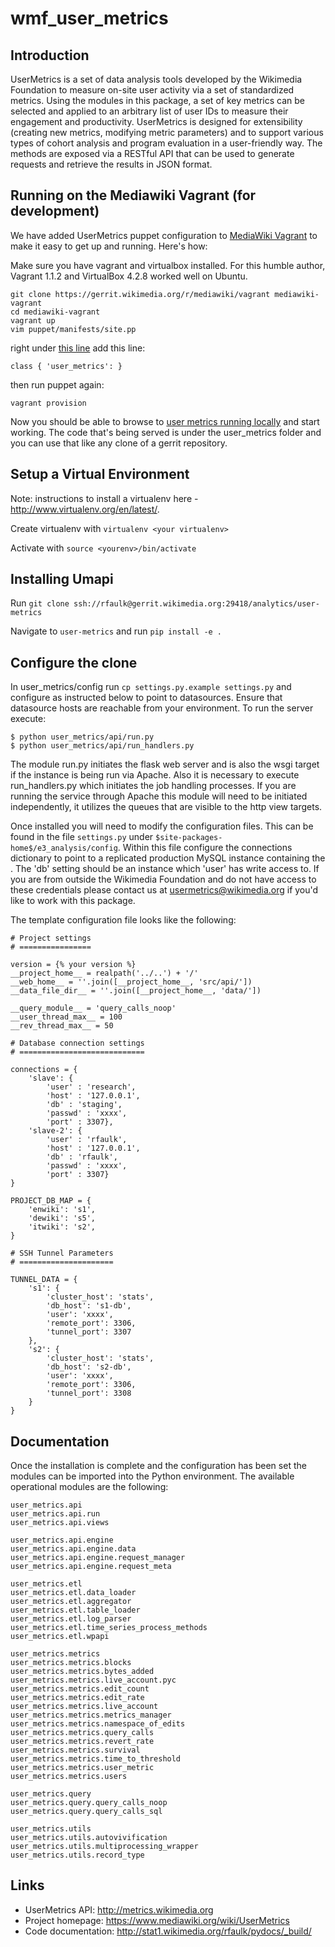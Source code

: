 wmf_user_metrics
================


Introduction
------------

UserMetrics is a set of data analysis tools developed by the Wikimedia Foundation to measure on-site user activity via a set of standardized metrics. Using the modules in this package, a set of key metrics can be selected and applied to an arbitrary list of user IDs to measure their engagement and productivity. UserMetrics is designed for extensibility (creating new metrics, modifying metric parameters) and to support various types of cohort analysis and program evaluation in a user-friendly way. The methods are exposed via a RESTful API that can be used to generate requests and retrieve the results in JSON format.


Running on the Mediawiki Vagrant (for development)
--------------------------------------------------

We have added UserMetrics puppet configuration to [MediaWiki Vagrant][mediawiki_vagrant] to make it easy to get up and running.  Here's how:

Make sure you have vagrant and virtualbox installed.  For this humble author, Vagrant 1.1.2 and VirtualBox 4.2.8 worked well on Ubuntu.

    git clone https://gerrit.wikimedia.org/r/mediawiki/vagrant mediawiki-vagrant
    cd mediawiki-vagrant
    vagrant up
    vim puppet/manifests/site.pp

right under [this line][line_in_site_pp] add this line:

    class { 'user_metrics': }

then run puppet again:

    vagrant provision

Now you should be able to browse to [user metrics running locally][local_vagrant_user_metrics_server] and start working.  The code that's being served is under the user\_metrics folder and you can use that like any clone of a gerrit repository.


Setup a Virtual Environment
---------------------------

Note: instructions to install a virtualenv here - http://www.virtualenv.org/en/latest/.

Create virtualenv with `virtualenv <your virtualenv>`

Activate with `source <yourenv>/bin/activate`
 

Installing Umapi
----------------

Run `git clone ssh://rfaulk@gerrit.wikimedia.org:29418/analytics/user-metrics`

Navigate to `user-metrics` and run `pip install -e .`


Configure the clone
-------------------

In user_metrics/config run `cp settings.py.example settings.py` and configure as instructed below to point to datasources. Ensure that
datasource hosts are reachable from your environment.  To run the server execute:

	$ python user_metrics/api/run.py
	$ python user_metrics/api/run_handlers.py

The module run.py initiates the flask web server and is also the wsgi target if the instance is being run via Apache.
Also it is necessary to execute run_handlers.py which initiates the job handling processes.  If you are running the
service through Apache this module will need to be initiated independently, it utilizes the queues that are
visible to the http view targets.

Once installed you will need to modify the configuration files.  This
can be found in the file `settings.py` under
`$site-packages-home$/e3_analysis/config`.  Within this file configure
the connections dictionary to point to a replicated production MySQL instance
containing the .  The 'db' setting should be an instance which 'user' has write
access to.  If you are from outside the Wikimedia Foundation and do not have
access to these credentials please contact us at usermetrics@wikimedia.org if you'd
like to work with this package.

The template configuration file looks like the following:

    # Project settings
    # ================
    
    version = {% your version %}
    __project_home__ = realpath('../..') + '/'
    __web_home__ = ''.join([__project_home__, 'src/api/'])
    __data_file_dir__ = ''.join([__project_home__, 'data/'])

    __query_module__ = 'query_calls_noop'
    __user_thread_max__ = 100
    __rev_thread_max__ = 50

    # Database connection settings
    # ============================

    connections = {
        'slave': {
            'user' : 'research',
            'host' : '127.0.0.1',
            'db' : 'staging',
            'passwd' : 'xxxx',
            'port' : 3307},
        'slave-2': {
            'user' : 'rfaulk',
            'host' : '127.0.0.1',
            'db' : 'rfaulk',
            'passwd' : 'xxxx',
            'port' : 3307}
    }

    PROJECT_DB_MAP = {
        'enwiki': 's1',
        'dewiki': 's5',
        'itwiki': 's2',
    }

    # SSH Tunnel Parameters
    # =====================

    TUNNEL_DATA = {
        's1': {
            'cluster_host': 'stats',
            'db_host': 's1-db',
            'user': 'xxxx',
            'remote_port': 3306,
            'tunnel_port': 3307
        },
        's2': {
            'cluster_host': 'stats',
            'db_host': 's2-db',
            'user': 'xxxx',
            'remote_port': 3306,
            'tunnel_port': 3308
        }
    }

Documentation
-------------

Once the installation is complete and the configuration has been set the
modules can be imported into the Python environment.  The available
operational modules are the following:

    user_metrics.api
    user_metrics.api.run
    user_metrics.api.views

    user_metrics.api.engine
    user_metrics.api.engine.data
    user_metrics.api.engine.request_manager
    user_metrics.api.engine.request_meta

    user_metrics.etl
    user_metrics.etl.data_loader
    user_metrics.etl.aggregator
    user_metrics.etl.table_loader
    user_metrics.etl.log_parser
    user_metrics.etl.time_series_process_methods
    user_metrics.etl.wpapi

    user_metrics.metrics
    user_metrics.metrics.blocks
    user_metrics.metrics.bytes_added
    user_metrics.metrics.live_account.pyc
    user_metrics.metrics.edit_count
    user_metrics.metrics.edit_rate
    user_metrics.metrics.live_account
    user_metrics.metrics.metrics_manager
    user_metrics.metrics.namespace_of_edits
    user_metrics.metrics.query_calls
    user_metrics.metrics.revert_rate
    user_metrics.metrics.survival
    user_metrics.metrics.time_to_threshold
    user_metrics.metrics.user_metric
    user_metrics.metrics.users

    user_metrics.query
    user_metrics.query.query_calls_noop
    user_metrics.query.query_calls_sql

    user_metrics.utils
    user_metrics.utils.autovivification
    user_metrics.utils.multiprocessing_wrapper
    user_metrics.utils.record_type


Links
-----

- UserMetrics API: http://metrics.wikimedia.org
- Project homepage: https://www.mediawiki.org/wiki/UserMetrics
- Code documentation: http://stat1.wikimedia.org/rfaulk/pydocs/_build/


[mediawiki_vagrant]: https://github.com/wikimedia/mediawiki-vagrant "MediaWiki Vagrant on GitHub"
[line_in_site_pp]: https://github.com/wikimedia/mediawiki-vagrant/blob/53ee094f122dd58c61eae7c7de453e09051d309d/puppet/manifests/site.pp#L54 "class { 'mediawiki': }"
[local_vagrant_user_metrics_server]: 10.11.12.13:8182 "Local User Metrics Server"
